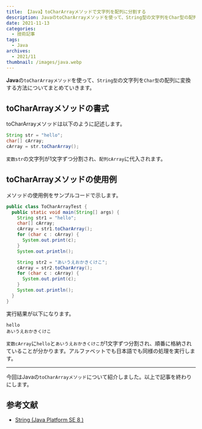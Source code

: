 ```yaml
---
title: 【Java】toCharArrayメソッドで文字列を配列に分割する
description: JavaのtoCharArrayメソッドを使って、String型の文字列をChar型の配列に変換する方法についてまとめていきます。
date: 2021-11-13
categories: 
  - 技術記事
tags: 
  - Java
archives: 
  - 2021/11
thumbnail: /images/java.webp
---
```


**Java**の`toCharArrayメソッド`を使って、`String型`の文字列を`Char型`の配列に変換する方法についてまとめていきます。

<!--more-->

## toCharArrayメソッドの書式

toCharArrayメソッドは以下のように記述します。

```java {lineNos="inline", name="toCharArrayメソッドの書式例"}
String str = "hello";
char[] cArray;
cArray = str.toCharArray();
```

`変数str`の文字列が1文字ずつ分割され、`配列cArray`に代入されます。

## toCharArrayメソッドの使用例

メソッドの使用例をサンプルコードで示します。

```java {lineNos="inline", name="ToCharArrayTest.java"}
public class ToCharArrayTest {
  public static void main(String[] args) {
    String str1 = "hello";
    char[] cArray;
    cArray = str1.toCharArray();
    for (char c : cArray) {
      System.out.print(c);
    }
    System.out.println();

    String str2 = "あいうえおかきくけこ";
    cArray = str2.toCharArray();
    for (char c : cArray) {
      System.out.print(c);
    }
    System.out.println();
  }
}
```

実行結果が以下になります。

```plaintext {lineNos="inline", name="出力結果"}
hello
あいうえおかきくけこ
```

`変数cArray`に`hello`と`あいうえおかきくけこ`が1文字ずつ分割され、順番に格納されていることが分かります。アルファベットでも日本語でも同様の処理を実行します。

* * *

今回はJavaの`toCharArrayメソッド`について紹介しました。以上で記事を終わりにします。

## 参考文献

 * [String (Java Platform SE 8 )](https://docs.oracle.com/javase/jp/8/docs/api/java/lang/String.html)